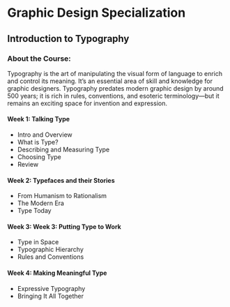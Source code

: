 # Graphic Design Specialization
## Introduction to Typography
### About the Course:
Typography is the art of manipulating the visual form of language to enrich and control its meaning. It’s an essential area of skill and knowledge for graphic designers. Typography predates modern graphic design by around 500 years; it is rich in rules, conventions, and esoteric terminology—but it remains an exciting space for invention and expression.

#### Week 1: Talking Type
- Intro and Overview
- What is Type?
- Describing and Measuring Type
- Choosing Type
- Review

#### Week 2: Typefaces and their Stories
- From Humanism to Rationalism
- The Modern Era
- Type Today

#### Week 3: Week 3: Putting Type to Work
- Type in Space
- Typographic Hierarchy
- Rules and Conventions

#### Week 4: Making Meaningful Type
- Expressive Typography
- Bringing It All Together
